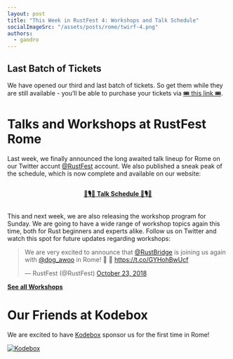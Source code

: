 ```yaml
---
layout: post
title: "This Week in RustFest 4: Workshops and Talk Schedule"
socialImageSrc: "/assets/posts/rome/twirf-4.png"
authors:
  - gandro
---
```


## Last Batch of Tickets

We have opened our third and last batch of tickets. So get them while they are still available - you’ll be able to purchase your tickets via [🎟 this link 🎟](https://ti.to/asquera-event-ug/rustfest-rome-2018/).

# Talks and Workshops at RustFest Rome

Last week, we finally announced the long awaited talk lineup for Rome on our Twitter accunt [@RustFest](https://twitter.com/RustFest) account. We also published a sneak peak of the schedule, which is now complete and available on our website:

<div style="text-align: center; padding: 1em;">
  <a href="https://rome.rustfest.eu/schedule/">
    <strong>📅🎙️📅 Talk Schedule 📅🎙️📅</strong>
  </a>
</div>

This and next week, we are also releasing the workshop program for Sunday. We are going to have a wide range of workshop topics again this time, both for Rust beginners and experts alike. Follow us on Twitter and watch this spot for future updates regarding workshops:

<blockquote class="twitter-tweet" data-lang="en"><p lang="en" dir="ltr">We are very excited to announce that <a href="https://twitter.com/RustBridge?ref_src=twsrc%5Etfw">@RustBridge</a> is joining us again with <a href="https://twitter.com/dog_awoo?ref_src=twsrc%5Etfw">@dog_awoo</a> in Rome! 🦀 🌉   <a href="https://t.co/GYHohBwUcf">https://t.co/GYHohBwUcf</a></p>&mdash; RustFest (@RustFest) <a href="https://twitter.com/RustFest/status/1054662251884568577?ref_src=twsrc%5Etfw">October 23, 2018</a></blockquote>

<a href="https://rome.rustfest.eu/workshops/"><strong>See all Workshops</strong></a>

<!-- TODO embed more workshop tweets here? -->

# Our Friends at Kodebox

We are excited to have [Kodebox](https://codechain.io/) sponsor us for the first time in Rome!

 <a href="https://codechain.io" target="_blank">![Kodebox](https://rome.rustfest.eu/assets/sponsors/kodebox.png)</a>
